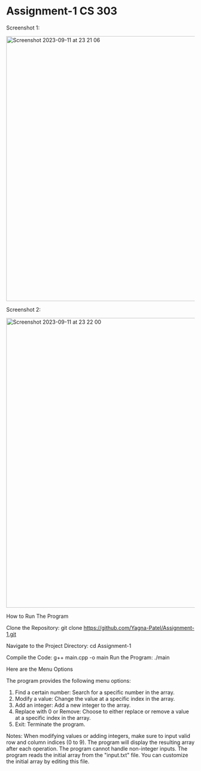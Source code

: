 # Assignment-1 CS 303

Screenshot 1:

<img width="706" alt="Screenshot 2023-09-11 at 23 21 06" src="https://github.com/Yagna-Patel/Assignment-1/assets/123590214/c30b171a-1dd0-46d2-a063-29a16134d4b9">


Screenshot 2:

<img width="772" alt="Screenshot 2023-09-11 at 23 22 00" src="https://github.com/Yagna-Patel/Assignment-1/assets/123590214/bcc3ae79-f515-4d0f-92b0-2fc02f4cdc37">


How to Run The Program

Clone the Repository:
git clone https://github.com/Yagna-Patel/Assignment-1.git

Navigate to the Project Directory:
cd Assignment-1

Compile the Code:
g++ main.cpp -o main
Run the Program:
./main


Here are the Menu Options

The program provides the following menu options:

1. Find a certain number: Search for a specific number in the array.
2. Modify a value: Change the value at a specific index in the array.
3. Add an integer: Add a new integer to the array.
4. Replace with 0 or Remove: Choose to either replace or remove a value at a specific index in the array.
5. Exit: Terminate the program.
   
Notes:
When modifying values or adding integers, make sure to input valid row and column indices (0 to 9).
The program will display the resulting array after each operation.
The program cannot handle non-integer inputs. 
The program reads the initial array from the "input.txt" file. You can customize the initial array by editing this file.
